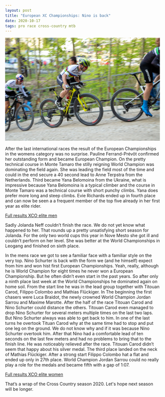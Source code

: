 ```yaml
---
layout: post
title: "European XC Championships: Nino is back"
date: 2020-10-17
tags: pro race cross-country mtb
---
```


![Nino Schurter](/assets/nino-schurter-001.jpg)

After the last international races the result of the European Championships in the womens category was no surprise. Pauline Ferrand-Prévôt confirmed her outstanding form and became European Champion. On the pretty technical course in Monte Tamaro the stilly reigning World Champion was dominating the field again. She was leading the field most of the time and could in the end secure a 40 second lead to Anne Terpstra from the Netherlands. Third became Yana Belomoina from the Ukraine, what is impressive because Yana Belomoina is a typical climber and the course in Monte Tamaro was a technical course with short punchy climbs. Yana does prefer more long and steep climbs. Evie Richards ended up in fourth place and can now be seen a a frequent member of the top five already in her first year as elite rider.

[Full results XCO elite men](http://www.uec.ch/resources/2020%20Events/2020%20mtbsui/XCO%20Res%20Men%20El.pdf)

Sadly Jolanda Neff couldn’t finish the race. We do not yet know what happened to her. That rounds up a pretty unsatisfying short season for Jolanda. For the only two world cups this year in Nove Mesto she got ill and couldn’t perform on her level. She was better at the World Championships in Leogang and finished on sixth place.

In the mens race we got to see a familiar face with a familiar style on the very top. Nino Schurter is back with the form we (and he himself) expect from him and won hist first European Championships. Yeah, really, although he is World Champion for eight times he never won a European Championship. But he often didn’t even start in the past years. So after only a ninth place last week at the World Championships he dominated again on home soil. From the start line he was in the lead group together with Titouan Carod, Filippo Colombo and Mathias Flückiger. In The beginning the first chasers were Luca Braidot, the newly crowned World Champion Jordan Sarrou and Maxime Marotte. After the half of the race Titouan Carod and Nino Schurter could distance the others. Titouan Carod even managed to drop Nino Schurter for several meters multiple times on the last two laps. But Nino Schurter always was able to get back to him. In one of the last turns he overtook Tituan Carod why at the same time had to stop and put one leg on the ground. We do not know why and if it was because Nino Schurter overtook him. After that Nino had a comfortable lead of ten seconds on the last few meters and had no problems to bring that to the finish line. He was noticeably relieved after the race. Titouan Carod didn’t seem that happy about his silver medal. The third place landed on the neck of Mathias Flückiger. After a strong start Filippo Colombo hat a flat and ended up only in 27th place. World Champion Jordan Sarrou could no really play a role for the medals and became fifth with a gap of 1:07.

[Full results XCO elite women](http://www.uec.ch/resources/2020%20Events/2020%20mtbsui/XCO%20Wom%20El%20results.pdf)

That’s a wrap of the Cross Country season 2020. Let's hope next season will be longer.

